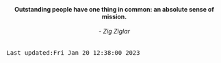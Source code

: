 
<div align="center"><b><span>Outstanding people have one thing in common: an absolute sense of mission.  </span></b><br><br><i> - Zig Ziglar</i></div>
<br><br><kbd>Last updated:Fri Jan 20 12:38:00 2023</kbd>